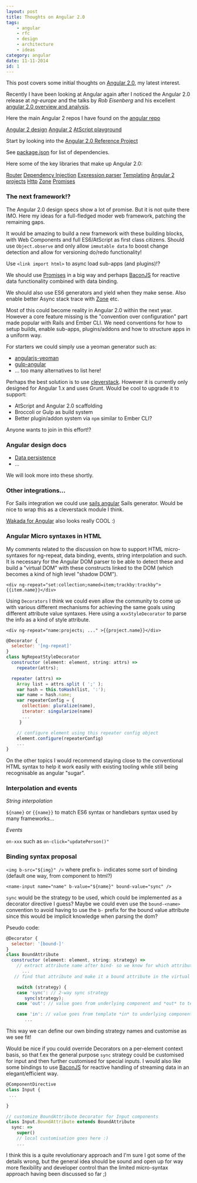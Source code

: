 ```yaml
---
layout: post
title: Thoughts on Angular 2.0
tags:
    - angular
    - rfc
    - design
    - architecture
    - ideas
category: angular
date: 11-11-2014
id: 1
---
```


This post covers some initial thoughts on [Angular 2.0](http://ng-learn.org/2014/03/AngularJS-2-Status-Preview/), my latest interest.

Recently I have been looking at Angular again after I noticed the Angular 2.0 release at *ng-europe* and the talks by *Rob Eisenberg* and his excellent [angular 2.0 overview and analysis](http://eisenbergeffect.bluespire.com/all-about-angular-2-0/).

<!--more-->

Here the main Angular 2 repos I have found on the [angular repo](https://github.com/angular)

[Angular 2 design](https://github.com/angular/Angular2.design)
[Angular 2](https://github.com/angular/angular)
[AtScript playground](https://github.com/angular/atscript-playground)

Start by looking into the [Angular 2.0 Reference Project](https://github.com/angular/projects)

See [package.json](https://github.com/angular/projects/blob/master/package.json) for list of dependencies.

Here some of the key libraries that make up Angular 2.0:

[Router](https://github.com/angular/router)
[Dependency Injection](https://github.com/angular/di.js)
[Expression parser](https://github.com/angular/expressionist.js)
[Templating](https://github.com/angular/templating)
[Angular 2 projects](https://github.com/angular/projects)
[Http](https://github.com/angular/http)
[Zone](https://github.com/angular/zone.js)
[Promises](https://github.com/angular/prophecy)

### The next framework!?

The Angular 2.0 design specs show a lot of promise. But it is not quite there IMO. Here my ideas for a full-fledged moder web framework, patching the remaining gaps.

It would be amazing to build a new framework with these building blocks, with Web Components and full ES6/AtScript as first class citizens. Should use `Object.observe` and only allow `immutable data` to boost
change detection and allow for versioning do/redo functionality!

Use `<link import html>` to async load sub-apps (and plugins)!?

We should use [Promises](https://github.com/angular/prophecy) in a big way and perhaps [BaconJS](http://baconjs.github.io/) for reactive data functionality combined with data binding.

We should also use ES6 generators and yield when they make sense. Also enable better Async stack trace with [Zone](https://github.com/angular/zone.js) etc.

Most of this could become reality in Angular 2.0 within the next year. However a core feature missing is the "convention over configuration" part made popular with Rails and Ember CLI. We need conventions for how to setup builds, enable sub-apps, plugins/addons and how to structure apps in a uniform way.

For starters we could simply use a yeoman generator such as:

- [angularjs-yeoman](http://www.airpair.com/js/using-angularjs-yeoman)
- [gulp-angular](https://github.com/Swiip/generator-gulp-angular)
- ... too many alternatives to list here!

Perhaps the best solution is to use [cleverstack](http://cleverstack.io/developer/). However it is currently only designed for Angular 1.x and uses Grunt. Would be cool to upgrade it to support:

- AtScript and Angular 2.0 scaffolding
- Broccoli or Gulp as build system
- Better plugin/addon system via `npm` similar to Ember CLI?

Anyone wants to join in this effort!?

### Angular design docs

- [Data persistence](https://docs.google.com/document/d/1DMacL7iwjSMPP0ytZfugpU4v0PWUK0BT6lhyaVEmlBQ/edit)
- ...

We will look more into these shortly.

### Other integrations...

For Sails integration we could use [sails angular](http://chiefy.github.io/2014/06/24/using-sails-generate-frontend-angular.html) Sails generator.
Would be nice to wrap this as a cleverstack module I think.

[Wakada for Angular](http://www.wakanda.org/angular-wakanda/) also looks really COOL :)

### Angular Micro syntaxes in HTML

My comments related to the discussion on how to support HTML micro-syntaxes for ng-repeat, data binding, events, string interpolation and such. It is necessary for the Angular DOM parser to be able to detect these and build a "virtual DOM" with these constructs linked to the DOM (which becomes a kind of high level "shadow DOM").

`<div ng-repeat="set:collection;named=item;trackby:trackby">{{item.name}}</div>`

Using `Decorators` I think we could even allow the community to come up with various different mechanisms for achieving the same goals using different attribute value syntaxes.
Here using a `xxxStyleDecorator` to parse the info as a kind of style attribute.

`<div ng-repeat="name:projects; ..." >{{project.name}}</div>`

```js
@Decorator {
  selector: '[ng-repeat]'
}
class NgRepeatStyleDecorator
  constructor (element: element, string: attrs) =>
    repeater(attrs);

  repeater (attrs) =>
    Array list = attrs.split ( ';' );
    var hash = this.toHash(list, ':');
    var name = hash.name;
    var repeaterConfig = {
      collection: pluralize(name),
      iterator: singularize(name)
      ...
     }

    // configure element using this repeater config object
    element.configure(repeaterConfig)
    ...
}
```

On the other topics I would recommend staying close to the conventional HTML syntax to help it work easily with existing tooling while still being recognisable as angular "sugar".

### Interpolation and events

*String interpolation*

`${name}` or `{{name}}` to match ES6 syntax or handlebars syntax used by many frameworks...

*Events*

`on-xxx` such as `on-click="updatePerson()"`  

### Binding syntax proposal

`<img b-src="${img}" />` where prefix `b-` indicates some sort of binding (default one way, from  component to html?)

`<name-input name="name" b-value="${name}" bound-value="sync" />`

`sync` would be the strategy to be used, which could be implemented as a decorator directive I guess?
Maybe we could even use the `bound-<name>` convention to avoid having to use the `b-` prefix for the bound value attribute since this would be implicit knowledge when parsing the dom?

Pseudo code:

```js
@Decorator {
  selector: '[bound-]'
}
class BoundAttribute
  constructor (element: element, string: strategy) =>
    // extract attribute name after bind- so we know for which attribute this bind strategy should hold
      ...
   // find that attribute and make it a bound attribute in the virtual view model?

    switch (strategy) {
    case 'sync': // 2-way sync strategy
       sync(strategy);
    case 'out': // value goes from underlying component and *out* to template.

    case 'in': // value goes from template *in* to underlying component. (could be default case switch)
       ...

```

This way we can define our own binding strategy names and customise as we see fit!

Would be nice if you could override Decorators on a per-element context basis, so that f.ex the general purpose `sync` strategy could be customised for input and then further customised for special inputs.
I would also like some bindings to use [BaconJS](http://baconjs.github.io/) for reactive handling of streaming data in an elegant/efficient way.

```js
@ComponentDirective
class Input {
 ...

}

// customize BoundAttribute Decorator for Input components
class Input.BoundAttribute extends BoundAttribute
  sync: =>
    super()
    // local customisation goes here :)
    ...

```

I think this is a quite revolutionary approach and I'm sure I got some of the details wrong, but the general idea should be sound and open up for way more flexibility and developer control than the limited micro-syntax approach having been discussed so far ;)

